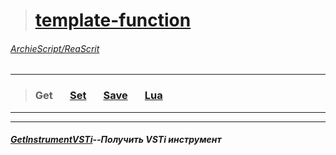 ># [template-function](https://github.com/ArchieScript/template-function)
###### [ArchieScript/ReaScrit](https://github.com/ArchieScript/ReaScrit)
------------------------------------------------------------------------------------------------------------------
>###  Get   &nbsp;&nbsp;&nbsp;&nbsp;&nbsp;  [Set](https://github.com/ArchieScript/template-function/tree/master/template-function/Set)  &nbsp;&nbsp;&nbsp;&nbsp;&nbsp;  [Save](https://github.com/ArchieScript/template-function/tree/master/template-function/Save)  &nbsp;&nbsp;&nbsp;&nbsp;&nbsp;  [Lua](https://github.com/ArchieScript/template-function/tree/master/template-function/Lua)   
---
- - - - - - - - - - - - - - - - - - - - - - - - - - - - - - - - - - - - - - - - - - - - - - - - - - - - - - - - - 


##### [GetInstrumentVSTi](https://github.com/ArchieScript/template-function/blob/master/template-function/Get/GetInstrumentVSTi.lua)--Получить VSTi инструмент

